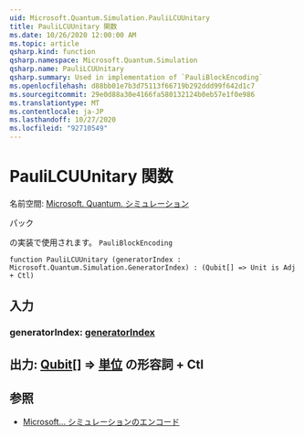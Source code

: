 ```yaml
---
uid: Microsoft.Quantum.Simulation.PauliLCUUnitary
title: PauliLCUUnitary 関数
ms.date: 10/26/2020 12:00:00 AM
ms.topic: article
qsharp.kind: function
qsharp.namespace: Microsoft.Quantum.Simulation
qsharp.name: PauliLCUUnitary
qsharp.summary: Used in implementation of `PauliBlockEncoding`
ms.openlocfilehash: d88bb01e7b3d75113f66719b292ddd99f642d1c7
ms.sourcegitcommit: 29e0d88a30e4166fa580132124b0eb57e1f0e986
ms.translationtype: MT
ms.contentlocale: ja-JP
ms.lasthandoff: 10/27/2020
ms.locfileid: "92710549"
---
```

# <a name="paulilcuunitary-function"></a>PauliLCUUnitary 関数

名前空間: [Microsoft. Quantum. シミュレーション](xref:Microsoft.Quantum.Simulation)

パック [](https://nuget.org/packages/)


の実装で使用されます。 `PauliBlockEncoding`

```qsharp
function PauliLCUUnitary (generatorIndex : Microsoft.Quantum.Simulation.GeneratorIndex) : (Qubit[] => Unit is Adj + Ctl)
```


## <a name="input"></a>入力

### <a name="generatorindex--generatorindex"></a>generatorIndex: [generatorIndex](xref:Microsoft.Quantum.Simulation.GeneratorIndex)





## <a name="output--qubit--unit-adj--ctl"></a>出力: [Qubit](xref:microsoft.quantum.lang-ref.qubit)[] => [単位](xref:microsoft.quantum.lang-ref.unit) の形容詞 + Ctl



## <a name="see-also"></a>参照

- [Microsoft... シミュレーションのエンコード](xref:Microsoft.Quantum.Simulation.PauliBlockEncoding)